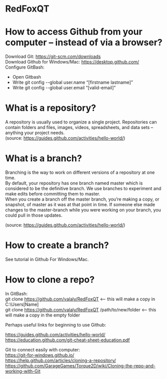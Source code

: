# RedFoxQT

# How to access Github from your computer – instead of via a browser?
Download Git: https://git-scm.com/downloads  
Download Github for Windows/Mac: https://desktop.github.com/  
Configure GitBash:  
-	Open Gitbash  
-	Write git config --global user.name “[firstname lastname]”  
-	Write git config --global user.email “[valid-email]”  

# What is a repository?  
A repository is usually used to organize a single project. Repositories can contain folders and files, images, videos, spreadsheets, and data sets – anything your project needs.   
(source: https://guides.github.com/activities/hello-world/)  

# What is a branch?  
Branching is the way to work on different versions of a repository at one time.  
By default, your repository has one branch named master which is considered to be the definitive branch. We use branches to experiment and make edits before committing them to master.  
When you create a branch off the master branch, you’re making a copy, or snapshot, of master as it was at that point in time. If someone else made changes to the master-branch while you were working on your branch, you could pull in those updates.   

(source: https://guides.github.com/activities/hello-world/)  


# How to create a branch?  
See tutorial in Github For Windows/Mac.  

# How to clone a repo?  
In GitBash:  
git clone https://github.com/valaly/RedFoxQT <-- this will make a copy in C:\Users\[Name]  
git clone https://github.com/valaly/RedFoxQT /path/to/new/folder <-- this will make a copy in the empty folder  




Perhaps useful links for beginning to use Github:

https://guides.github.com/activities/hello-world/  
https://education.github.com/git-cheat-sheet-education.pdf  
  
Git to connect easily with computer:  
https://git-for-windows.github.io/  
https://help.github.com/articles/cloning-a-repository/  
https://github.com/GarageGames/Torque2D/wiki/Cloning-the-repo-and-working-with-Git
